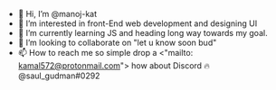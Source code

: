 - 👋 Hi, I’m @manoj-kat
- 👀 I’m interested in front-End web development and designing UI
- 🌱 I’m currently learning JS and heading long way towards my goal.
- 💞️ I’m looking to collaborate on "let u know soon bud"
- 📫 How to reach me so simple drop a <"mailto: kamal572@protonmail.com"> how about Discord 🔥 @saul_gudman#0292

<!---
manoj-kat/manoj-kat is a ✨ special ✨ repository because its `README.md` (this file) appears on your GitHub profile.
You can click the Preview link to take a look at your changes.
--->
